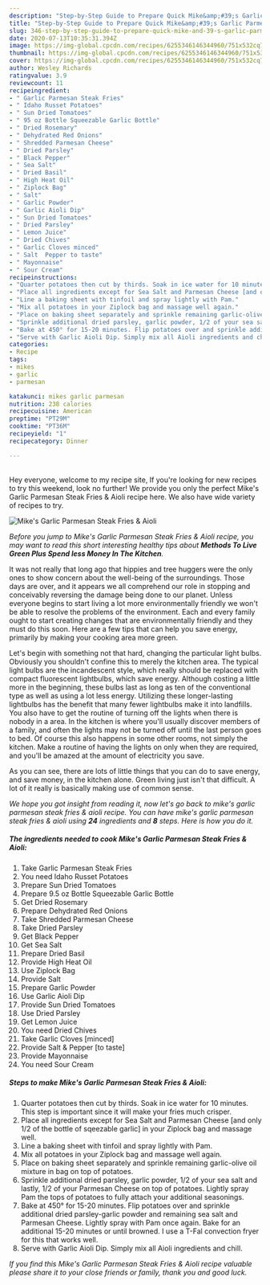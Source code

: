 ```yaml
---
description: "Step-by-Step Guide to Prepare Quick Mike&amp;#39;s Garlic Parmesan Steak Fries &amp;amp; Aioli"
title: "Step-by-Step Guide to Prepare Quick Mike&amp;#39;s Garlic Parmesan Steak Fries &amp;amp; Aioli"
slug: 346-step-by-step-guide-to-prepare-quick-mike-and-39-s-garlic-parmesan-steak-fries-and-amp-aioli
date: 2020-07-13T10:35:31.394Z
image: https://img-global.cpcdn.com/recipes/6255346146344960/751x532cq70/mikes-garlic-parmesan-steak-fries-aioli-recipe-main-photo.jpg
thumbnail: https://img-global.cpcdn.com/recipes/6255346146344960/751x532cq70/mikes-garlic-parmesan-steak-fries-aioli-recipe-main-photo.jpg
cover: https://img-global.cpcdn.com/recipes/6255346146344960/751x532cq70/mikes-garlic-parmesan-steak-fries-aioli-recipe-main-photo.jpg
author: Wesley Richards
ratingvalue: 3.9
reviewcount: 11
recipeingredient:
- " Garlic Parmesan Steak Fries"
- " Idaho Russet Potatoes"
- " Sun Dried Tomatoes"
- " 95 oz Bottle Squeezable Garlic Bottle"
- " Dried Rosemary"
- " Dehydrated Red Onions"
- " Shredded Parmesan Cheese"
- " Dried Parsley"
- " Black Pepper"
- " Sea Salt"
- " Dried Basil"
- " High Heat Oil"
- " Ziplock Bag"
- " Salt"
- " Garlic Powder"
- " Garlic Aioli Dip"
- " Sun Dried Tomatoes"
- " Dried Parsley"
- " Lemon Juice"
- " Dried Chives"
- " Garlic Cloves minced"
- " Salt  Pepper to taste"
- " Mayonnaise"
- " Sour Cream"
recipeinstructions:
- "Quarter potatoes then cut by thirds. Soak in ice water for 10 minutes. This step is important since it will make your fries much crisper."
- "Place all ingredients except for Sea Salt and Parmesan Cheese [and only 1/2 of the bottle of sqeezable garlic] in your Ziplock bag and massage well."
- "Line a baking sheet with tinfoil and spray lightly with Pam."
- "Mix all potatoes in your Ziplock bag and massage well again."
- "Place on baking sheet separately and sprinkle remaining garlic-olive oil mixture in bag on top of potatoes."
- "Sprinkle additional dried parsley, garlic powder, 1/2 of your sea salt and lastly, 1/2 of your Parmesan Cheese on top of potatoes. Lightly spray Pam the tops of potatoes to fully attach your additional seasonings."
- "Bake at 450° for 15-20 minutes. Flip potatoes over and sprinkle additional dried parsley-garlic powder and remaining sea salt and Parmesan Cheese. Lightly spray with Pam once again. Bake for an additional 15-20 minutes or until browned. I use a T-Fal convection fryer for this that works well."
- "Serve with Garlic Aioli Dip. Simply mix all Aioli ingredients and chill."
categories:
- Recipe
tags:
- mikes
- garlic
- parmesan

katakunci: mikes garlic parmesan 
nutrition: 238 calories
recipecuisine: American
preptime: "PT29M"
cooktime: "PT36M"
recipeyield: "1"
recipecategory: Dinner

---
```

<br>
Hey everyone, welcome to my recipe site, If you're looking for new recipes to try this weekend, look no further! We provide you only the perfect Mike&#39;s Garlic Parmesan Steak Fries &amp; Aioli recipe here. We also have wide variety of recipes to try.
<br>


![Mike&#39;s Garlic Parmesan Steak Fries &amp; Aioli](https://img-global.cpcdn.com/recipes/6255346146344960/751x532cq70/mikes-garlic-parmesan-steak-fries-aioli-recipe-main-photo.jpg)

<i>Before you jump to Mike&#39;s Garlic Parmesan Steak Fries &amp; Aioli recipe, you may want to read this short interesting healthy tips about 
<strong>Methods To Live Green Plus Spend less Money In The Kitchen</strong>.</i>
</br>

It was not really that long ago that hippies and tree huggers were the only ones to show concern about the well-being of the surroundings. Those days are over, and it appears we all comprehend our role in stopping and conceivably reversing the damage being done to our planet. Unless everyone begins to start living a lot more environmentally friendly we won't be able to resolve the problems of the environment. Each and every family ought to start creating changes that are environmentally friendly and they must do this soon. Here are a few tips that can help you save energy, primarily by making your cooking area more green.

Let's begin with something not that hard, changing the particular light bulbs. Obviously you shouldn't confine this to merely the kitchen area. The typical light bulbs are the incandescent style, which really should be replaced with compact fluorescent lightbulbs, which save energy. Although costing a little more in the beginning, these bulbs last as long as ten of the conventional type as well as using a lot less energy. Utilizing these longer-lasting lightbulbs has the benefit that many fewer lightbulbs make it into landfills. You also have to get the routine of turning off the lights when there is nobody in a area. In the kitchen is where you'll usually discover members of a family, and often the lights may not be turned off until the last person goes to bed. Of course this also happens in some other rooms, not simply the kitchen. Make a routine of having the lights on only when they are required, and you'll be amazed at the amount of electricity you save.

As you can see, there are lots of little things that you can do to save energy, and save money, in the kitchen alone. Green living just isn't that difficult. A lot of it really is basically making use of common sense.


<i>We hope you got insight from reading it, now let's go back to mike&#39;s garlic parmesan steak fries &amp; aioli recipe. You can have mike&#39;s garlic parmesan steak fries &amp; aioli using <strong>24</strong> ingredients and <strong>8</strong> steps. Here is how you do it.
</i>

##### The ingredients needed to cook Mike&#39;s Garlic Parmesan Steak Fries &amp; Aioli:

1. Take  Garlic Parmesan Steak Fries
1. You need  Idaho Russet Potatoes
1. Prepare  Sun Dried Tomatoes
1. Prepare  9.5 oz Bottle Squeezable Garlic Bottle
1. Get  Dried Rosemary
1. Prepare  Dehydrated Red Onions
1. Take  Shredded Parmesan Cheese
1. Take  Dried Parsley
1. Get  Black Pepper
1. Get  Sea Salt
1. Prepare  Dried Basil
1. Provide  High Heat Oil
1. Use  Ziplock Bag
1. Provide  Salt
1. Prepare  Garlic Powder
1. Use  Garlic Aioli Dip
1. Provide  Sun Dried Tomatoes
1. Use  Dried Parsley
1. Get  Lemon Juice
1. You need  Dried Chives
1. Take  Garlic Cloves [minced]
1. Provide  Salt &amp; Pepper [to taste]
1. Provide  Mayonnaise
1. You need  Sour Cream


##### Steps to make Mike&#39;s Garlic Parmesan Steak Fries &amp; Aioli:

1. Quarter potatoes then cut by thirds. Soak in ice water for 10 minutes. This step is important since it will make your fries much crisper.
1. Place all ingredients except for Sea Salt and Parmesan Cheese [and only 1/2 of the bottle of sqeezable garlic] in your Ziplock bag and massage well.
1. Line a baking sheet with tinfoil and spray lightly with Pam.
1. Mix all potatoes in your Ziplock bag and massage well again.
1. Place on baking sheet separately and sprinkle remaining garlic-olive oil mixture in bag on top of potatoes.
1. Sprinkle additional dried parsley, garlic powder, 1/2 of your sea salt and lastly, 1/2 of your Parmesan Cheese on top of potatoes. Lightly spray Pam the tops of potatoes to fully attach your additional seasonings.
1. Bake at 450° for 15-20 minutes. Flip potatoes over and sprinkle additional dried parsley-garlic powder and remaining sea salt and Parmesan Cheese. Lightly spray with Pam once again. Bake for an additional 15-20 minutes or until browned. I use a T-Fal convection fryer for this that works well.
1. Serve with Garlic Aioli Dip. Simply mix all Aioli ingredients and chill.


<i>If you find this Mike&#39;s Garlic Parmesan Steak Fries &amp; Aioli recipe valuable please share it to your close friends or family, thank you and good luck.</i>

